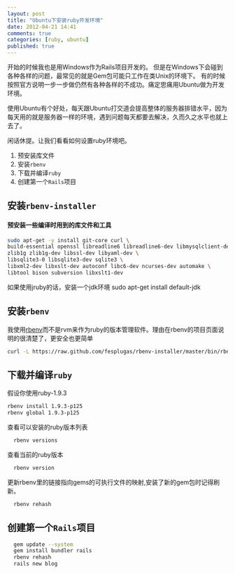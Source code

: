 ```yaml
---
layout: post
title: "Ubuntu下安装ruby开发环境"
date: 2012-04-21 14:41
comments: true
categories: [ruby, ubuntu]
published: true
---
```


开始的时候我也是用Windows作为Rails项目开发的。
但是在Windows下会碰到各种各样的问题，最常见的就是Gem包可能只工作在类Unix的环境下。
有的时候按照官方说明一步一步做仍然有各种各样的不成功。痛定思痛用Ubuntu做为开发环境。

使用Ubuntu有个好处，每天跟Ubuntu打交道会提高整体的服务器排错水平，因为每天用的就是服务器一样的环境，遇到问题每天都要去解决，久而久之水平也就上去了。

闲话休提。让我们看看如何设置ruby环境吧。

1. 预安装库文件
2. 安装`rbenv`
3. 下载并编译`ruby`
4. 创建第一个`Rails`项目

## 安装`rbenv-installer`

#### 预安装一些编译时用到的库文件和工具

```sh
sudo apt-get -y install git-core curl \
build-essential openssl libreadline6 libreadline6-dev libmysqlclient-dev \
zlib1g zlib1g-dev libssl-dev libyaml-dev \
libsqlite3-0 libsqlite3-dev sqlite3 \
libxml2-dev libxslt-dev autoconf libc6-dev ncurses-dev automake \
libtool bison subversion libxslt1-dev
```

如果使用jruby的话，安装一个jdk环境
    sudo apt-get install default-jdk

## 安装`rbenv` 

我使用[rbenv]而不是rvm来作为ruby的版本管理软件。理由在rbenv的项目页面说明的很清楚了，更安全也更简单

[rbenv-installer]: https://github.com/fesplugas/rbenv-installer
[rbenv]: https://github.com/sstephenson/rbenv

```sh
curl -L https://raw.github.com/fesplugas/rbenv-installer/master/bin/rbenv-installer | bash
```

## 下载并编译`ruby`

假设你使用ruby-1.9.3

```sh
rbenv install 1.9.3-p125
rbenv global 1.9.3-p125
```

查看可以安装的ruby版本列表

```sh
  rbenv versions
```

查看当前的ruby版本

```sh
  rbenv version
```

更新rbenv里的链接指向gems的可执行文件的映射,安装了新的gem包时记得刷新。

```sh
  rbenv rehash
```

## 创建第一个`Rails`项目

```sh
  gem update --system
  gem install bundler rails
  rbenv rehash
  rails new blog
```
